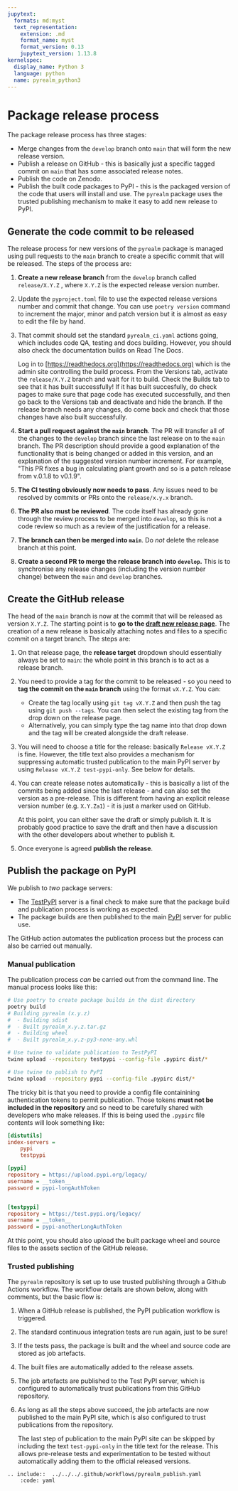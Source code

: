 ```yaml
---
jupytext:
  formats: md:myst
  text_representation:
    extension: .md
    format_name: myst
    format_version: 0.13
    jupytext_version: 1.13.8
kernelspec:
  display_name: Python 3
  language: python
  name: pyrealm_python3
---
```


# Package release process

The package release process has three stages:

* Merge changes from the `develop` branch onto `main` that will form the new release
  version.
* Publish a release on GitHub - this is basically just a specific tagged commit on
  `main` that has some associated release notes.
* Publish the code on Zenodo.
* Publish the built code packages to PyPI - this is the packaged version of the code
  that users will install and use. The `pyrealm` package uses the trusted publishing
  mechanism to make it easy to add new release to PyPI.

## Generate the code commit to be released

The release process for new versions of the `pyrealm` package is managed using
pull requests to the `main` branch to create a specific commit that will be released.
The steps of the process are:

1. **Create a new release branch** from the `develop` branch called `release/X.Y.Z` ,
   where `X.Y.Z` is the expected release version number.

1. Update the `pyproject.toml` file to use the expected release versions number and
   commit that change. You can use `poetry version` command to increment the major,
   minor and patch version but it is almost as easy to edit the file by hand.

1. That commit should set the standard `pyrealm_ci.yaml` actions going, which includes
   code QA, testing and docs building. However, you should also check the documentation
   builds on Read The Docs.

   Log in to [https://readthedocs.org](https://readthedocs.org) which is the admin site
   controlling the build process. From the Versions tab, activate the `release/X.Y.Z`
   branch and wait for it to build. Check the Builds tab to see that it has built
   successfully! If it has built succesfully, do check pages to make sure that page code
   has executed successfully, and then go back to the Versions tab and deactivate and
   hide the branch. If the release branch needs any changes, do come back and check that
   those changes have also built successfully.

1. **Start a pull request against the `main` branch**. The PR will transfer all of the
   changes to the `develop` branch since the last release on to the `main` branch. The
   PR description should provide a good explanation of the functionality that is being
   changed or added in this version, and an explanation of the suggested version number
   increment. For example, "This PR fixes a bug in calculating plant growth and so is a
   patch release from v.0.1.8 to v0.1.9".

1. **The CI testing obviously now needs to pass**. Any issues need to be resolved by
   commits or PRs onto the `release/x.y.x` branch.

1. **The PR also must be reviewed**. The code itself has already gone through the
   review process to be merged into `develop`, so this is not a code review so much as a
   review of the justification for a release.

1. **The branch can then be merged into `main`**. Do _not_ delete the release branch at
   this point.

1. **Create a second PR to merge the release branch into `develop`.** This is to
   synchronise any release changes (including the version number change) between the
   `main` and `develop` branches.

## Create the GitHub release

The head of the `main` branch is now at the commit that will be released as version
`X.Y.Z`. The starting point is to **go to the [draft new release
page](https://github.com/ImperialCollegeLondon/pyrealm/releases/new)**. The
creation of a new release is basically attaching notes and files to a specific commit on
a target branch. The steps are:

1. On that release page, the **release target** dropdown should essentially always be
   set to `main`: the whole point in this branch is to act as a release branch.

1. You need to provide a tag for the commit to be released - so you need to **tag the
   commit on the `main` branch** using the format `vX.Y.Z`. You can:

   * Create the tag locally using `git tag vX.Y.Z` and then push the tag using `git push
     --tags`. You can then select the existing tag from the drop down on the release
     page.
   * Alternatively, you can simply type the tag name into that drop down and the tag
     will be created alongside the draft release.

1. You will need to choose a title for the release: basically `Release vX.Y.Z` is fine.
   However, the title text also provides a mechanism for suppressing automatic trusted
   publication to the main PyPI server by using `Release vX.Y.Z test-pypi-only`. See
   below for details.

1. You can create release notes automatically - this is basically a list of the commits
   being added since the last release - and can also set the version as a pre-release.
   This is different from having an explicit release version number (e.g. `X.Y.Za1`) -
   it is just a marker used on GitHub.

   At this point, you can either save the draft or simply publish it. It is probably
   good practice to save the draft and then have a discussion with the other developers
   about whether to publish it.

1. Once everyone is agreed **publish the release**.

## Publish the package on PyPI

We publish to _two_ package servers:

* The
  [TestPyPI](https://test.pypi.org/project/pyrealm/) server is a final check
  to make sure that the package build and publication process is working as expected.
* The package builds are then published to the main
  [PyPI](https://pypi.org/project/pyrealm/) server for public use.

The GitHub action automates the publication process but the process can also be carried
out manually.

### Manual publication

The publication process _can_ be carried out from the command line. The manual process
looks like this:

```sh
# Use poetry to create package builds in the dist directory
poetry build
# Building pyrealm (x.y.z)
#  - Building sdist
#  - Built pyrealm_x.y.z.tar.gz
#  - Building wheel
#  - Built pyrealm_x.y.z-py3-none-any.whl

# Use twine to validate publication to TestPyPI
twine upload --repository testpypi --config-file .pypirc dist/*

# Use twine to publish to PyPI
twine upload --repository pypi --config-file .pypirc dist/*
```

The tricky bit is that you need to provide a config file containining authentication
tokens to permit publication. Those tokens **must not be included in the repository**
and so need to be carefully shared with developers who make releases. If this is being
used the `.pypirc` file contents will look something like:

```ini
[distutils]
index-servers =
    pypi
    testpypi

[pypi]
repository = https://upload.pypi.org/legacy/
username = __token__
password = pypi-longAuthToken


[testpypi]
repository = https://test.pypi.org/legacy/
username = __token__
password = pypi-anotherLongAuthToken
```

At this point, you should also upload the built package wheel and source files to the
assets section of the GitHub release.

### Trusted publishing

The `pyrealm` repository is set up to use trusted publishing through a Github
Actions workflow. The workflow details are shown below, along with comments, but the
basic flow is:

1. When a GitHub release is published, the PyPI publication workflow is triggered.
1. The standard continuous integration tests are run again, just to be sure!
1. If the tests pass, the package is built and the wheel and source code are stored as
   job artefacts.
1. The built files are automatically added to the release assets.
1. The job artefacts are published to the Test PyPI server, which is configured to
   automatically trust publications from this GitHub repository.
1. As long as all the steps above succeed, the job artefacts are now published to the
   main PyPI site, which is also configured to trust publications from the repository.

   The last step of publication to the main PyPI site can be skipped by including the
   text `test-pypi-only` in the title text for the release. This allows pre-release
   tests and experimentation to be tested without automatically adding them to the
   official released versions.

```{eval-rst}
.. include::  ../../../.github/workflows/pyrealm_publish.yaml
    :code: yaml
```
